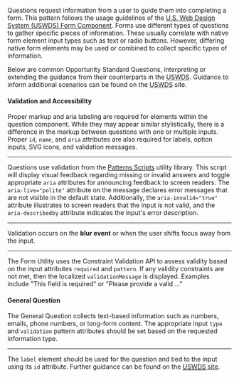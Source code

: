 Questions request information from a user to guide them into completing a form. This pattern follows the usage guidelines of the <a href="https://designsystem.digital.gov/components/form-controls/" target="_blank" rel="noopener nofollow">U.S. Web Design System (USWDS) Form Component</a>. Forms use different types of questions to gather specific pieces of information. These usually correlate with native form element input types such as text or radio buttons. However, differing native form elements may be used or combined to collect specific types of information.

Below are common Opportunity Standard Questions, interpreting or extending the guidance from their counterparts in the <abbr title="The U.S. Web Design System">USWDS</abbr>. Guidance to inform additional scenarios can be found on the <abbr title="The U.S. Web Design System">USWDS</abbr> site.

#### Validation and Accessibility

Proper markup and aria labeling are required for elements within the question component. While they may appear similar stylistically, there is a difference in the markup between questions with one or multiple inputs. Proper `id`, `name`, and `aria` attributes are also required for labels, option inputs, SVG icons, and validation messages.

---

Questions use validation from the <a href="https://github.com/CityOfNewYork/patterns-scripts/tree/main/src/forms" target="_blank" rel="noopener nofollow">Patterns Scripts</a> utility library. This script will display visual feedback regarding missing or invalid answers and toggle appropriate `aria` attributes for announcing feedback to screen readers. The `aria-live="polite"` attribute on the message declares error messages that are not visible in the default state. Additionally, the `aria-invalid="true"` attribute illustrates to screen readers that the input is not valid, and the `aria-describedby` attribute indicates the input's error description.

---

Validation occurs on the **blur event** or when the user shifts focus away from the input.

---

The Form Utility uses the Constraint Validation API to assess validity based on the input attributes `required` and `pattern`. If any validity constraints are not met, then the localized `validationMessage` is displayed. Examples include "This field is required" or "Please provide a valid ..."

#### General Question

The General Question collects text-based information such as numbers, emails, phone numbers, or long-form content. The appropriate input `type` and `validation` pattern attributes should be set based on the requested information type.

---

The `label` element should be used for the question and tied to the input using its `id` attribute. Further guidance can be found on the <a href="https://designsystem.digital.gov/components/text-input/" target="_blank" rel="noopener nofollow"><abbr title="The U.S. Web Design System">USWDS</abbr> site</a>.